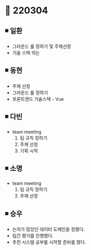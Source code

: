 # 📌 220304

## ◾ 일환

- 그라운드 룰 정하기 및 주제선정
- 기술 스택 의논

## ◾ 동현

- 주제 선정
- 그라운드 룰 정하기
- 프론트엔드 기술스택 - Vue

## ◾ 다빈

- team meeting
  1. 팀 규칙 정하기
  2. 주제 선정
  3. 기획 시작

## ◾ 소명

- team meeting
  1. 팀 규칙 정하기
  2. 주제 선정

## ◾ 승우

- 논의가 많았던 데이터 도메인을 정했다.
- 팀간 평가를 진행했다.
- 추천 시스템 공부를 시작할 준비를 했다.
